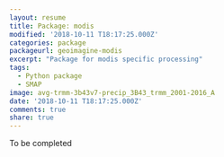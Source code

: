 ```yaml
---
layout: resume
title: Package: modis
modified: '2018-10-11 T18:17:25.000Z'
categories: package
packageurl: geoimagine-modis
excerpt: "Package for modis specific processing"
tags:
  - Python package
  - SMAP
image: avg-trmm-3b43v7-precip_3B43_trmm_2001-2016_A
date: '2018-10-11 T18:17:25.000Z'
comments: true
share: true
---
```


To be completed
